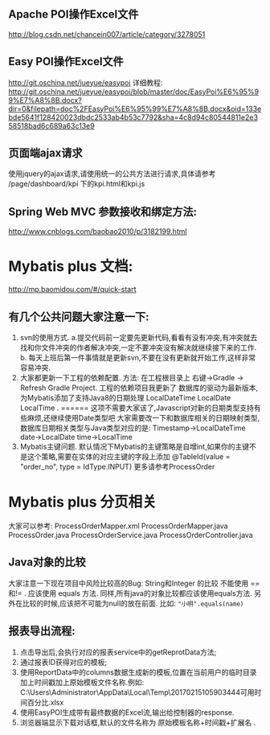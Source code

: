 ## Apache POI操作Excel文件
http://blog.csdn.net/chancein007/article/category/3278051

## Easy POI操作Excel文件
http://git.oschina.net/jueyue/easypoi
详细教程: http://git.oschina.net/jueyue/easypoi/blob/master/doc/EasyPoi%E6%95%99%E7%A8%8B.docx?dir=0&filepath=doc%2FEasyPoi%E6%95%99%E7%A8%8B.docx&oid=133ebde5641f128420023dbdc2533ab4b53c7792&sha=4c8d94c80544811e2e358518bad6c689a63c13e9

## 页面端ajax请求
  使用jquery的ajax请求,请使用统一的公共方法进行请求,具体请参考 /page/dashboard/kpi 下的kpi.html和kpi.js

## Spring Web MVC 参数接收和绑定方法:
http://www.cnblogs.com/baobao2010/p/3182199.html

# Mybatis plus 文档:
http://mp.baomidou.com/#/quick-start

## 有几个公共问题大家注意一下:
1. svn的使用方式. a.提交代码前一定要先更新代码,看看有没有冲突,有冲突就去找和你文件冲突的作者解决冲突,一定不要冲突没有解决就继续接下来的工作.  b. 每天上班后第一件事情就是更新svn,不要在没有更新就开始工作,这样非常容易冲突.
2. 大家都更新一下工程的依赖配置. 方法: 在工程根目录上 右键->Gradle -> Refresh Gradle Project.  工程的依赖项目我更新了 数据库的驱动为最新版本, 为Mybatis添加了支持Java8的日期处理 LocalDateTime LocalDate LocalTime .
  ======  这项不需要大家该了,Javascript对新的日期类型支持有些麻烦,还继续使用Date类型吧              大家需要改一下和数据库相关的日期映射类型, 数据库日期相关类型与Java类型对应的是: Timestamp->LocalDateTime date->LocalDate time->LocalTime
3. Mybatis主键问题. 默认情况下Mybatis的主键策略是自增int,如果你的主键不是这个策略,需要在实体的对应主键的字段上添加   @TableId(value = "order_no", type = IdType.INPUT) 更多请参考ProcessOrder

# Mybatis plus 分页相关
  大家可以参考:
  ProcessOrderMapper.xml
  ProcessOrderMapper.java
  ProcessOrder.java
  ProcessOrderService.java
  ProcessOrderController.java

## Java对象的比较
大家注意一下现在项目中风险比较高的Bug:
 String和Integer 的比较 不能使用 ==和!= . 应该使用 equals 方法. 同样,所有java的对象比较都应该使用equals方法.  另外在比较的时候,应该把不可能为null的放在前面.  比如: `"小明".equals(name)`   

## 报表导出流程: 
1. 点击导出后,会执行对应的报表service中的getReprotData方法; 
2. 通过报表ID获得对应的模板; 
3. 使用ReportData中的columns数据生成新的模板,位置在当前用户的临时目录加上时间戳加上原始模板文件名称.例如: C:\Users\Administrator\AppData\Local\Temp\20170215105903444可用时间百分比.xlsx
4. 使用EasyPOI生成带有最终数据的Excel流,输出给控制器的response.
5. 浏览器端显示下载对话框,默认的文件名称为 原始模板名称+时间戳+扩展名 .
